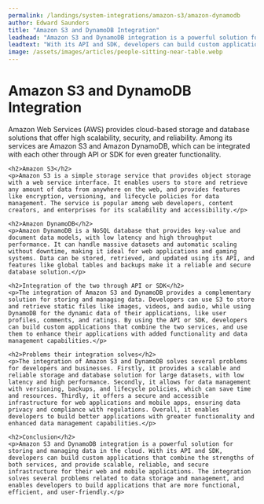 ```yaml
---
permalink: /landings/system-integrations/amazon-s3/amazon-dynamodb
author: Edward Saunders
title: "Amazon S3 and DynamoDB Integration"
leadhead: "Amazon S3 and DynamoDB integration is a powerful solution for storing and managing data in the cloud"
leadtext: "With its API and SDK, developers can build custom applications that combine the strengths of both services, and provide scalable, reliable, and secure infrastructure for their web and mobile applications. The integration solves several problems related to data storage and management, and enables developers to build applications that are more functional, efficient, and user-friendly."
image: /assets/images/articles/people-sitting-near-table.webp
---
```

<div class="arttext">	<h1>Amazon S3 and DynamoDB Integration</h1>
	<p>Amazon Web Services (AWS) provides cloud-based storage and database solutions that offer high scalability, security, and reliability. Among its services are Amazon S3 and Amazon DynamoDB, which can be integrated with each other through API or SDK for even greater functionality.</p>

	<h2>Amazon S3</h2>
	<p>Amazon S3 is a simple storage service that provides object storage with a web service interface. It enables users to store and retrieve any amount of data from anywhere on the web, and provides features like encryption, versioning, and lifecycle policies for data management. The service is popular among web developers, content creators, and enterprises for its scalability and accessibility.</p>

	<h2>Amazon DynamoDB</h2>
	<p>Amazon DynamoDB is a NoSQL database that provides key-value and document data models, with low latency and high throughput performance. It can handle massive datasets and automatic scaling without downtime, making it ideal for web applications and gaming systems. Data can be stored, retrieved, and updated using its API, and features like global tables and backups make it a reliable and secure database solution.</p>

	<h2>Integration of the two through API or SDK</h2>
	<p>The integration of Amazon S3 and DynamoDB provides a complementary solution for storing and managing data. Developers can use S3 to store and retrieve static files like images, videos, and audio, while using DynamoDB for the dynamic data of their applications, like user profiles, comments, and ratings. By using the API or SDK, developers can build custom applications that combine the two services, and use them to enhance their applications with added functionality and data management capabilities.</p>

	<h2>Problems their integration solves</h2>
	<p>The integration of Amazon S3 and DynamoDB solves several problems for developers and businesses. Firstly, it provides a scalable and reliable storage and database solution for large datasets, with low latency and high performance. Secondly, it allows for data management with versioning, backups, and lifecycle policies, which can save time and resources. Thirdly, it offers a secure and accessible infrastructure for web applications and mobile apps, ensuring data privacy and compliance with regulations. Overall, it enables developers to build better applications with greater functionality and enhanced data management capabilities.</p>

	<h2>Conclusion</h2>
	<p>Amazon S3 and DynamoDB integration is a powerful solution for storing and managing data in the cloud. With its API and SDK, developers can build custom applications that combine the strengths of both services, and provide scalable, reliable, and secure infrastructure for their web and mobile applications. The integration solves several problems related to data storage and management, and enables developers to build applications that are more functional, efficient, and user-friendly.</p>

</div>